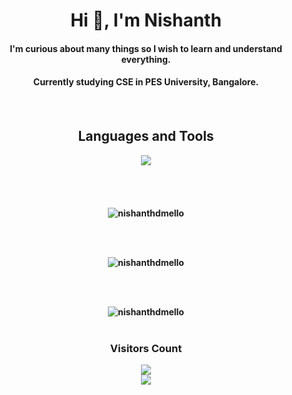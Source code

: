 <h1 align=center>Hi 👋, I'm Nishanth</h1>

<h4 align="center">I'm curious about many things so I wish to learn and understand everything.</h4> 
<h4 align="center">Currently studying CSE in PES University, Bangalore.<h4> 

<br>
<div align="center">

<h2>Languages and Tools</h2>

  <img src = "https://skillicons.dev/icons?i=c,python,cpp,java,matlab,html,css,javascript,react,git,github,gitlab,vscode,linux,arduino">

<br>
  <br>
  <br>
  <br>
<br>

<img src="https://github-readme-stats.vercel.app/api?username=nishanthdmello&hide_border=true&include_all_commits=true&count_private=true&show_icons=true&line_height=30&theme=highcontrast" alt="nishanthdmello">

<br><br>

<img src="https://shorturl.at/CDT48" alt="nishanthdmello">

<br><br>

<img src="https://shorturl.at/byPV5" alt="nishanthdmello">

</div>
  <br>
<div align="center">
  
  <h3><b>Visitors Count</b></h3>
  <img src = "https://shorturl.at/hmSWX">
  
</div>
<div align="center">
  
  <img src="https://shorturl.at/lwKZ4">
  
</div>

